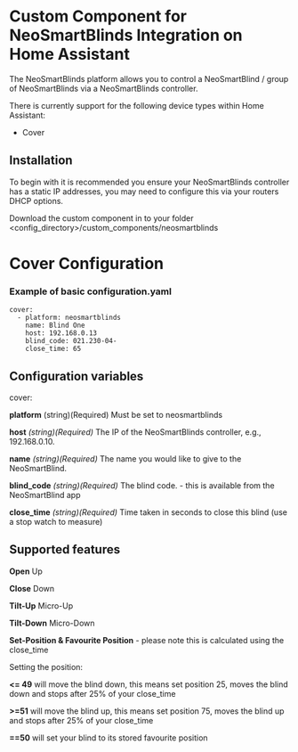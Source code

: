 # Custom Component for NeoSmartBlinds Integration on Home Assistant

The NeoSmartBlinds platform allows you to control a NeoSmartBlind / group of NeoSmartBlinds via a NeoSmartBlinds controller.

There is currently support for the following device types within Home Assistant:

-   Cover

## Installation

To begin with it is recommended you ensure your NeoSmartBlinds controller has a static IP addresses, you may need to configure this via your routers DHCP options.

Download the custom component in to your folder <config_directory>/custom_components/neosmartblinds

# Cover Configuration 

### Example of basic configuration.yaml
```
cover:
  - platform: neosmartblinds
    name: Blind One
    host: 192.168.0.13
    blind_code: 021.230-04-
    close_time: 65
```

## Configuration variables

cover:

**platform** (string)(Required) 
Must be set to neosmartblinds

**host** _(string)(Required)_
The IP of the NeoSmartBlinds controller, e.g., 192.168.0.10.

**name** _(string)(Required)_
The name you would like to give to the NeoSmartBlind.

**blind_code** _(string)(Required)_
The blind code. - this is available from the NeoSmartBlind app

**close_time** _(string)(Required)_
Time taken in seconds to close this blind (use a stop watch to measure)


## Supported features

**Open**
Up

**Close**
Down

**Tilt-Up**
Micro-Up

**Tilt-Down**
Micro-Down

**Set-Position & Favourite Position** - please note this is calculated using the close_time

   Setting the position: 
   
   **<= 49** will move the blind down, this means set position 25, moves the blind down and stops after 25% of your close_time
      
   **>=51** will move the blind up, this means set position 75, moves the blind up and stops after 25% of your close_time
   
   **==50** will set your blind to its stored favourite position 

